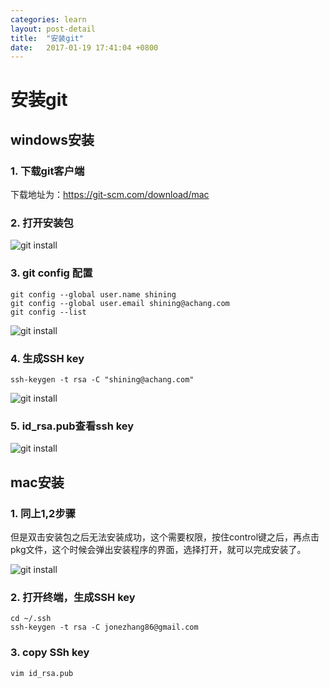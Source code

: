 ```yaml
---
categories: learn
layout: post-detail
title:  "安装git"
date:   2017-01-19 17:41:04 +0800
---
```


# 安装git
## windows安装

### **1. 下载git客户端**

下载地址为：<https://git-scm.com/download/mac>

### **2. 打开安装包**

![git install](/blog/img/2017-3-30/1.png)

### **3. git config 配置**

```
git config --global user.name shining
git config --global user.email shining@achang.com 
git config --list
```

![git install](/blog/img/2017-3-30/2.png)

### **4. 生成SSH key**

```
ssh-keygen -t rsa -C "shining@achang.com"
```

![git install](/blog/img/2017-3-30/3.png)

### **5. id_rsa.pub查看ssh key**

![git install](/blog/img/2017-3-30/4.png)

## mac安装 

### **1. 同上1,2步骤**

但是双击安装包之后无法安装成功，这个需要权限，按住control键之后，再点击pkg文件，这个时候会弹出安装程序的界面，选择打开，就可以完成安装了。


![git install](/blog/img/2017-3-30/5.png)

### **2. 打开终端，生成SSH key**

```
cd ~/.ssh
ssh-keygen -t rsa -C jonezhang86@gmail.com
```

### **3. copy SSh key**

```
vim id_rsa.pub
```

